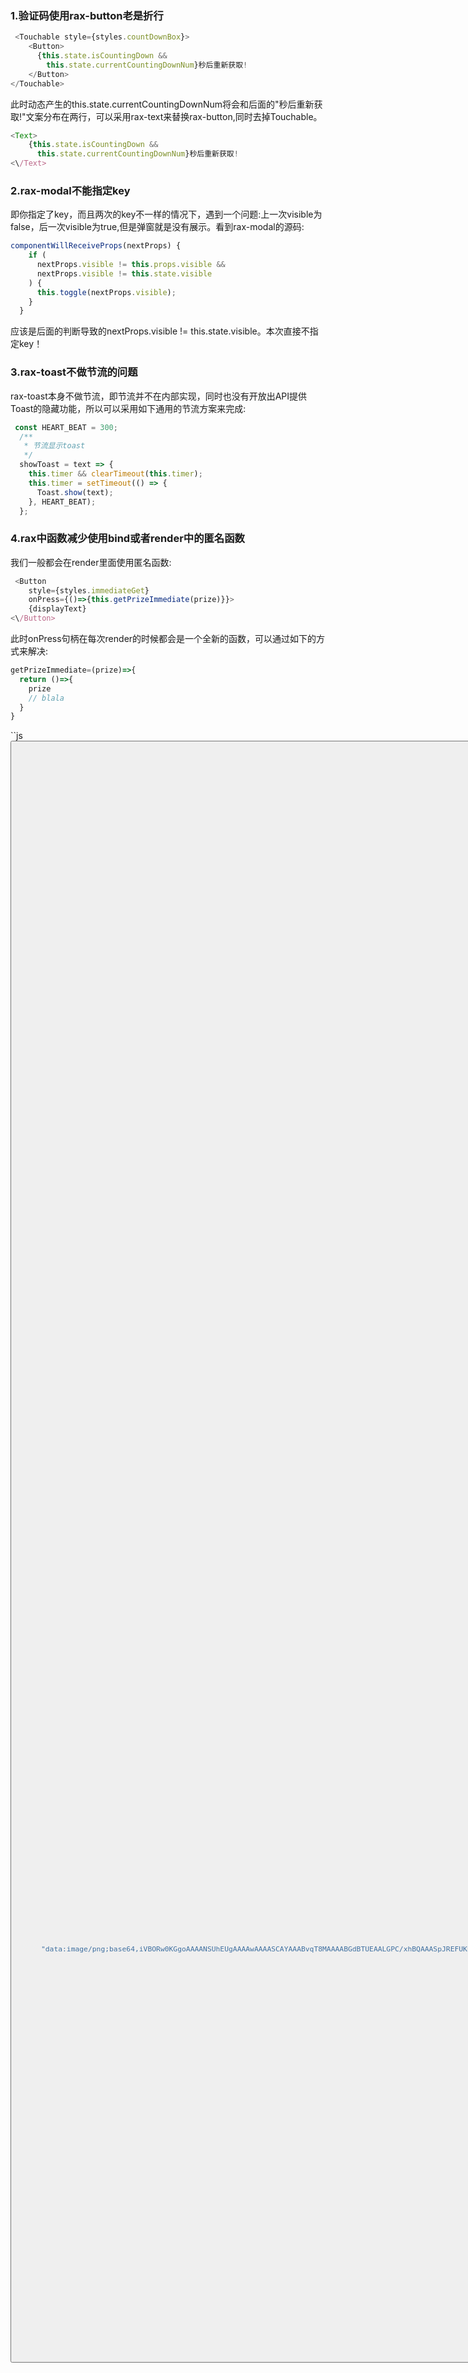 ### 1.验证码使用rax-button老是折行
```js
 <Touchable style={styles.countDownBox}>
    <Button>
      {this.state.isCountingDown &&
        this.state.currentCountingDownNum}秒后重新获取!
    </Button>
</Touchable>
```
此时动态产生的this.state.currentCountingDownNum将会和后面的"秒后重新获取!"文案分布在两行，可以采用rax-text来替换rax-button,同时去掉Touchable。
```js
<Text>
    {this.state.isCountingDown &&
      this.state.currentCountingDownNum}秒后重新获取!
<\/Text>
```

### 2.rax-modal不能指定key
即你指定了key，而且两次的key不一样的情况下，遇到一个问题:上一次visible为false，后一次visible为true,但是弹窗就是没有展示。看到rax-modal的源码:
```js
componentWillReceiveProps(nextProps) {
    if (
      nextProps.visible != this.props.visible &&
      nextProps.visible != this.state.visible
    ) {
      this.toggle(nextProps.visible);
    }
  }
```
应该是后面的判断导致的nextProps.visible != this.state.visible。本次直接不指定key！

### 3.rax-toast不做节流的问题
rax-toast本身不做节流，即节流并不在内部实现，同时也没有开放出API提供Toast的隐藏功能，所以可以采用如下通用的节流方案来完成:
```js
 const HEART_BEAT = 300;
  /**
   * 节流显示toast
   */
  showToast = text => {
    this.timer && clearTimeout(this.timer);
    this.timer = setTimeout(() => {
      Toast.show(text);
    }, HEART_BEAT);
  };
```

### 4.rax中函数减少使用bind或者render中的匿名函数
我们一般都会在render里面使用匿名函数:
```js
 <Button
    style={styles.immediateGet}
    onPress={()=>{this.getPrizeImmediate(prize)}}>
    {displayText}
<\/Button>
```
此时onPress句柄在每次render的时候都会是一个全新的函数，可以通过如下的方式来解决:
```js
getPrizeImmediate=(prize)=>{
  return ()=>{
    prize
    // blala
  }
}
```

``js
<Button
    style={styles.immediateGet}
    onPress={this.getPrizeImmediate(prize)}>
    {displayText}
<\/Button>
```

上面这种方法来自于[React/Rax 解决绑定事件的参数传递问题](http://www.ptbird.cn/rax-event-bind-params.html)这个文章，越想越不对劲，这不明显和bind是一样的嘛，两次调用返回的明显就是不同的，**dog shit**!实例如下:
```jsx
class Text extends React.Component{
  constructor(props){
   super(props);
   this.initalBindTest = this.bindTest();
   this.state = {
     name:'覃亮'
   };
  }
  bindTest=()=>{
    return ()=>{
    console.log(1);
    this.setState({
      name:Math.random()+"罄天"
    });
  }
  }
  render(){
    console.log('this.bindTest()===',this.bindTest()===this.bindTest());
    //两次调用引用都不一样
     console.log('this.bindTest()===',this.bindTest()===this.initalBindTest));
    return <div style={{height:'100px',border:'1px dashed pink'}}>
    我的名字叫{this.state.name}
    <button onClick={this.bindTest()}>点击我重新渲染</button>
  </div>
  }
}
ReactDOM.render(
  <Text/>,
  document.getElementById('example')
);
```

### 5.rax中内联style和外联style共存
```js
import styles from "./universalcallup.less";
<Div style={[styles.cardContainer, this.props.style ? this.props.style : {}]}
>
<\/Div>
```
其中styles是我自己写的less文件，而后面this.props.style就是外部传入的内联style样式!

### 6.rax中根据外部容器自适应宽度
这个使用rax的Grid布局就行了:
```js
import { Row, Col } from 'rax-grid';
<Row style={styles.rowBox}>
  <Col
    style={{
      flex: 92,
      display: "flex",
      alignItems: "center",
      justifyContent: "center"
    }}
  >
  <\/Col>
  <Col style={{ flex: 204 }}>
  <\/Col>
  <Col
    style={{
      flex: 79,
      display: "flex",
      alignItems: "center",
      justifyContent: "center"
    }}
  >
  <\/Col>
<\/Row>
```
其中flex的值是根据设计稿计算出来的!

### 7.rax的元素宽度没有自动设置为外层元素宽度
这是因为你使用了flex布局，flex布局的**"包裹性"**使得宽度自动设置为内容的宽度。所以使用上面的rax-grid就能解决问题!

### 8.rax的文字一行放不下直接换行
```css
.awardName {
  width: 180;
  font-size: 24;
  font-weight: bold;
  color: #333333;
  flex-basis: auto;
}
```
可以参考[这里](https://blog.csdn.net/qq_38334525/article/details/78443944),不要加固定的高度+不要加white-space:no-wrap。

### 9.rax的文字设置font-size不生效
```css
.actionText {
  font-size: 20;
  text-align: center;
  /*rax-text的text-align:center是可以居中对齐的*/
  color: #ff5c35;
  font-weight: bold;
}
```
文字样式**必须设置到rax-text上**:
```js
 <Text style={styles.actionText}>{displayText}<\/Text>
```

### 10.rax的图片不展示
```css
.closeIcon {
  align-items: center;
  justify-content: center;
  width: 30;
  height: 26;
  position: relative;
  left: 10;
  top: 12;
}
```
rax中图片必须设置宽度和高度才行,包括icon和picture。

### 11.rax中使用base64作为图片
```js
 <Image
  style={[{ width: 12, height: 18 }, styles.img]}
  source={{
    uri:
      "data:image/png;base64,iVBORw0KGgoAAAANSUhEUgAAAAwAAAASCAYAAABvqT8MAAAABGdBTUEAALGPC/xhBQAAASpJREFUKBV9kj1SwzAQhXdFRUvLUHKHOAUXYYjdkNDwkw64ACRNyAwzTEIRJxyEzj4Dl4CSTstbycIjbCGPJe3u97RPHhM1Q0bZoeSD0xCnVqMFmWb7xPJOQm8QTlKw5p2AF/U3ts+IGfIXyYfjlAhAOwBekdglMkJsLnhbrduq30UCTcHSNeYn3faJOoKOyJgJl9Wr5nW4O/htO/OuXpLhKTJM1q6kGJ6Ham+HUJQiuyErC8RCTad/BSqMRETjXkuhg1tZvlSHl/Ec7EXFP4Hk2QjoBmkcbG5xt3nSkoNJNurew9VMz+u1FMGG73jnYRV0LOETnsFy6U5WuKwfFQwjsuRgsUlYRb8dIpj5nrfxyVEH93t/ygdsHJGHHwKQXKU4OZZicJkEmsIPZil2E0PFItUAAAAASUVORK5CYII="
  }}
/>
```
下图片可以使用这种base64的方式来减少http请求次数。

### 12.rax中不支持背景图的解决方法
```js
<Div style={[this.props.style]}>
    <Image
      source={{
        uri: "//gw.alicdn.com/tfs/TB1Yi.xjSzqK1RjSZPxXXc4tVXa-400-120.png"
      }}
      style={[
        styles.cardContainer,
        { position: "absolute", width: 400, height: 120 },
        this.props.style
        //接受外层的style可以作为它的宽度和高度，这样可以完全填充高度和宽度
      ]}
    />
    <Div
      style={[
        styles.cardContainer,
        this.props.style ? this.props.style : {}
      ]}
    >
   <\/Div>
<\/Div>
```
这样外层传入的this.props.style可以**同时作为外层容器**和除了Image以外的包裹容器，而Image本身作为了背景图。此处image本身采用的absolute处理即可。

### 13.rax中自适应宽度的组件开发
首先采用rax-grid将页面分成不同的区块,充分利用col的flex属性:
```js
import { Row, Col } from "rax-grid";
```
然后采用flex布局的时候不要想着用padding什么来填充宽度，而是充分利用flex布局来居中元素达到自适应的效果，这是基于设计稿一般都是对称的!



参考资料:

[React/Rax 解决绑定事件的参数传递问题](http://www.ptbird.cn/rax-event-bind-params.html)

